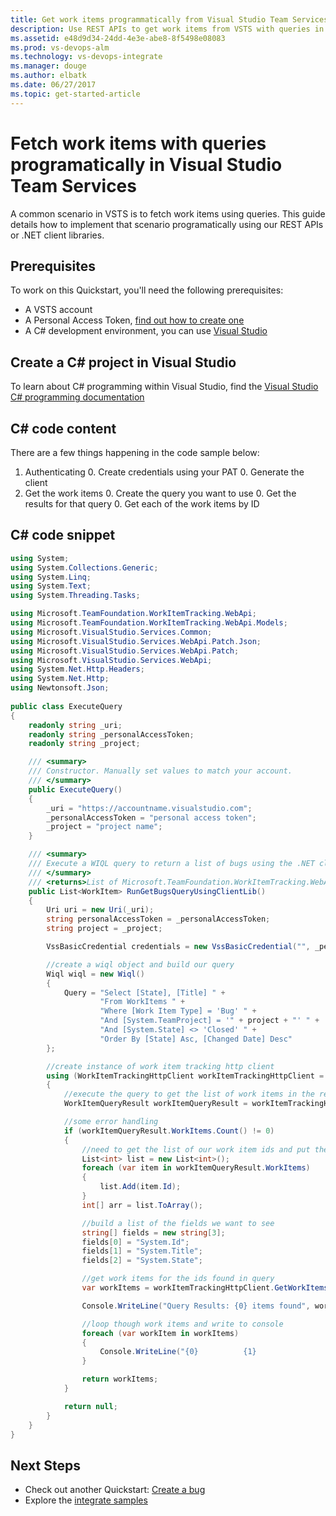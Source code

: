 ```yaml
---
title: Get work items programmatically from Visual Studio Team Services
description: Use REST APIs to get work items from VSTS with queries in your own custom apps.
ms.assetid: e48d9d34-24dd-4e3e-abe8-8f5498e08083
ms.prod: vs-devops-alm
ms.technology: vs-devops-integrate
ms.manager: douge
ms.author: elbatk
ms.date: 06/27/2017
ms.topic: get-started-article
---
```


# Fetch work items with queries programatically in Visual Studio Team Services

A common scenario in VSTS is to fetch work items using queries. This guide details how to implement that scenario programatically using our REST APIs or .NET client libraries. 

## Prerequisites
To work on this Quickstart, you'll need the following prerequisites:

* A VSTS account
* A Personal Access Token, [find out how to create one](../get-started/authentication/PATs.md)
* A C# development environment, you can use [Visual Studio](https://www.visualstudio.com/vs/)

## Create a C# project in Visual Studio

To learn about C# programming within Visual Studio, find the [Visual Studio C# programming documentation](https://docs.microsoft.com/en-us/dotnet/csharp/programming-guide/inside-a-program/)

## C# code content
There are a few things happening in the code sample below:

1. Authenticating
    0. Create credentials using your PAT
    0. Generate the client
1. Get the work items
    0. Create the query you want to use
    0. Get the results for that query
    0. Get each of the work items by ID

## C# code snippet
```cs
using System;
using System.Collections.Generic;
using System.Linq;
using System.Text;
using System.Threading.Tasks;

using Microsoft.TeamFoundation.WorkItemTracking.WebApi;
using Microsoft.TeamFoundation.WorkItemTracking.WebApi.Models;
using Microsoft.VisualStudio.Services.Common;
using Microsoft.VisualStudio.Services.WebApi.Patch.Json;
using Microsoft.VisualStudio.Services.WebApi.Patch;
using Microsoft.VisualStudio.Services.WebApi;
using System.Net.Http.Headers;
using System.Net.Http;
using Newtonsoft.Json;
 
public class ExecuteQuery
{
    readonly string _uri;
    readonly string _personalAccessToken;
    readonly string _project;

    /// <summary>
    /// Constructor. Manually set values to match your account.
    /// </summary>
    public ExecuteQuery()
    {
        _uri = "https://accountname.visualstudio.com";
        _personalAccessToken = "personal access token";
        _project = "project name";
    }

    /// <summary>
    /// Execute a WIQL query to return a list of bugs using the .NET client library
    /// </summary>
    /// <returns>List of Microsoft.TeamFoundation.WorkItemTracking.WebApi.Models.WorkItem</returns>
    public List<WorkItem> RunGetBugsQueryUsingClientLib()
    {
        Uri uri = new Uri(_uri);
        string personalAccessToken = _personalAccessToken;
        string project = _project;

        VssBasicCredential credentials = new VssBasicCredential("", _personalAccessToken);

        //create a wiql object and build our query
        Wiql wiql = new Wiql()
        {
            Query = "Select [State], [Title] " +
                    "From WorkItems " +
                    "Where [Work Item Type] = 'Bug' " +
                    "And [System.TeamProject] = '" + project + "' " +
                    "And [System.State] <> 'Closed' " +
                    "Order By [State] Asc, [Changed Date] Desc"
        };

        //create instance of work item tracking http client
        using (WorkItemTrackingHttpClient workItemTrackingHttpClient = new WorkItemTrackingHttpClient(uri, credentials))
        {
            //execute the query to get the list of work items in the results
            WorkItemQueryResult workItemQueryResult = workItemTrackingHttpClient.QueryByWiqlAsync(wiql).Result;

            //some error handling                
            if (workItemQueryResult.WorkItems.Count() != 0)
            {
                //need to get the list of our work item ids and put them into an array
                List<int> list = new List<int>();
                foreach (var item in workItemQueryResult.WorkItems)
                {
                    list.Add(item.Id);
                }
                int[] arr = list.ToArray();

                //build a list of the fields we want to see
                string[] fields = new string[3];
                fields[0] = "System.Id";
                fields[1] = "System.Title";
                fields[2] = "System.State";

                //get work items for the ids found in query
                var workItems = workItemTrackingHttpClient.GetWorkItemsAsync(arr, fields, workItemQueryResult.AsOf).Result;

                Console.WriteLine("Query Results: {0} items found", workItems.Count);

                //loop though work items and write to console
                foreach (var workItem in workItems)
                {
                    Console.WriteLine("{0}          {1}                     {2}", workItem.Id, workItem.Fields["System.Title"], workItem.Fields["System.State"]);
                }

                return workItems;
            }

            return null;
        }
    }
}
```

## Next Steps

* Check out another Quickstart: [Create a bug](./create-bug-quickstart.md)
* Explore the [integrate samples](../get-started/client-libraries/samples.md)
